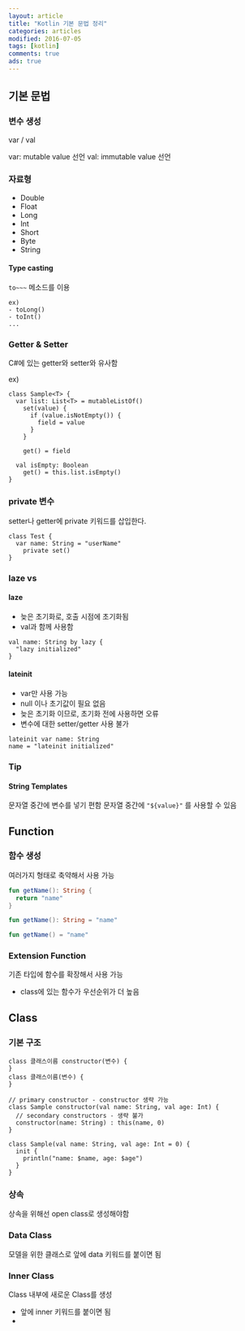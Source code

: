 ```yaml
---
layout: article
title: "Kotlin 기본 문법 정리"
categories: articles
modified: 2016-07-05
tags: [kotlin]
comments: true
ads: true
---
```


## 기본 문법

### 변수 생성

var / val

var: mutable value 선언
val: immutable value 선언

### 자료형

* Double
* Float
* Long
* Int
* Short
* Byte
* String

#### Type casting

`to~~~` 메소드를 이용
```
ex) 
- toLong()
- toInt()
...
```

### Getter & Setter

C#에 있는 getter와 setter와 유사함

ex) 
```
class Sample<T> {
  var list: List<T> = mutableListOf()
    set(value) {
      if (value.isNotEmpty()) {
        field = value
      }
    }

    get() = field
    
  val isEmpty: Boolean
    get() = this.list.isEmpty()
}

```

### private 변수 

setter나 getter에 private 키워드를 삽입한다.

```
class Test {
  var name: String = "userName"
    private set()
}
```

### laze vs 

#### laze

- 늦은 초기화로, 호출 시점에 초기화됨
- val과 함께 사용함

```
val name: String by lazy {
  "lazy initialized"
}
```

#### lateinit

- var만 사용 가능
- null 이나 초기값이 필요 없음
- 늦은 초기화 이므로, 초기화 전에 사용하면 오류
- 변수에 대한 setter/getter 사용 불가

```
lateinit var name: String
name = "lateinit initialized"
```

### Tip

#### String Templates

문자열 중간에 변수를 넣기 편함
문자열 중간에 `"${value}"` 를 사용할 수 있음


## Function

### 함수 생성

여러가지 형태로 축약해서 사용 가능

```kotlin
fun getName(): String {
  return "name"
}

fun getName(): String = "name"

fun getName() = "name"
```

### Extension Function

기존 타입에 함수를 확장해서 사용 가능
- class에 있는 함수가 우선순위가 더 높음



## Class

### 기본 구조

```
class 클래스이름 constructor(변수) {
}
class 클래스이름(변수) {
}

// primary constructor - constructor 생략 가능
class Sample constructor(val name: String, val age: Int) {
  // secondary constructors - 생략 불가
  constructor(name: String) : this(name, 0)
}

class Sample(val name: String, val age: Int = 0) {
  init {
    println("name: $name, age: $age")
  }
}
```

### 상속

상속을 위해선 open class로 생성해야함


### Data Class

모델을 위한 클래스로 앞에 data 키워드를 붙이면 됨

### Inner Class

Class 내부에 새로운 Class를 생성
- 앞에 inner 키워드를 붙이면 됨 
- 